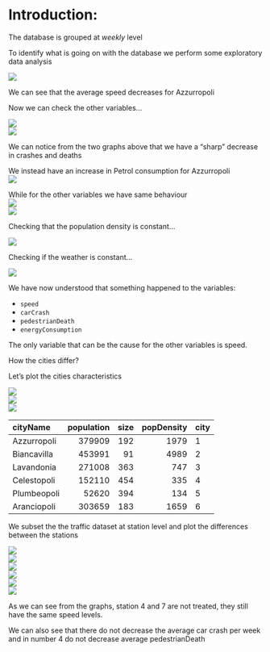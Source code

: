 
# Introduction:

The database is grouped at *weekly* level

To identify what is going on with the database we perform some
exploratory data analysis

<img src="Introduction_files/figure-gfm/Plotting Speed-1.png" style="display: block; margin: auto;" />

We can see that the average speed decreases for Azzurropoli

Now we can check the other variables…

<img src="Introduction_files/figure-gfm/Plotting Car Crashes-1.png" style="display: block; margin: auto;" />

<img src="Introduction_files/figure-gfm/Plotting Deaths -1.png" style="display: block; margin: auto;" />

We can notice from the two graphs above that we have a “sharp” decrease
in crashes and deaths

We instead have an increase in Petrol consumption for Azzurropoli
<img src="Introduction_files/figure-gfm/Plotting Petrol -1.png" style="display: block; margin: auto;" />

While for the other variables we have same behaviour
<img src="Introduction_files/figure-gfm/Plotting -1.png" style="display: block; margin: auto;" /><img src="Introduction_files/figure-gfm/Plotting -2.png" style="display: block; margin: auto;" />

Checking that the population density is constant…

<img src="Introduction_files/figure-gfm/Plotting PopDensity-1.png" style="display: block; margin: auto;" />

Checking if the weather is constant…

<img src="Introduction_files/figure-gfm/Plotting Weather-1.png" style="display: block; margin: auto;" />

We have now understood that something happened to the variables:

- `speed`
- `carCrash`
- `pedestrianDeath`
- `energyConsumption`

The only variable that can be the cause for the other variables is
speed.

How the cities differ?

Let’s plot the cities characteristics

<img src="Introduction_files/figure-gfm/unnamed-chunk-2-1.png" style="display: block; margin: auto;" /><img src="Introduction_files/figure-gfm/unnamed-chunk-2-2.png" style="display: block; margin: auto;" /><img src="Introduction_files/figure-gfm/unnamed-chunk-2-3.png" style="display: block; margin: auto;" />

| cityName    | population | size | popDensity | city |
|:------------|-----------:|-----:|-----------:|:-----|
| Azzurropoli |     379909 |  192 |       1979 | 1    |
| Biancavilla |     453991 |   91 |       4989 | 2    |
| Lavandonia  |     271008 |  363 |        747 | 3    |
| Celestopoli |     152110 |  454 |        335 | 4    |
| Plumbeopoli |      52620 |  394 |        134 | 5    |
| Aranciopoli |     303659 |  183 |       1659 | 6    |

We subset the the traffic dataset at station level and plot the
differences between the stations

<img src="Introduction_files/figure-gfm/unnamed-chunk-4-1.png" style="display: block; margin: auto;" /><img src="Introduction_files/figure-gfm/unnamed-chunk-4-2.png" style="display: block; margin: auto;" /><img src="Introduction_files/figure-gfm/unnamed-chunk-4-3.png" style="display: block; margin: auto;" /><img src="Introduction_files/figure-gfm/unnamed-chunk-4-4.png" style="display: block; margin: auto;" /><img src="Introduction_files/figure-gfm/unnamed-chunk-4-5.png" style="display: block; margin: auto;" /><img src="Introduction_files/figure-gfm/unnamed-chunk-4-6.png" style="display: block; margin: auto;" />

As we can see from the graphs, station 4 and 7 are not treated, they
still have the same speed levels.

We can also see that there do not decrease the average car crash per
week and in number 4 do not decrease average pedestrianDeath
